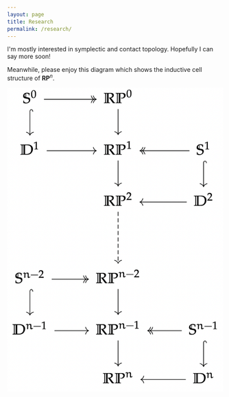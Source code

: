 ```yaml
---
layout: page
title: Research
permalink: /research/ 
---
```


I'm mostly interested in symplectic and contact topology. Hopefully I can say more soon!

Meanwhile, please enjoy this diagram which shows the inductive cell structure of $\mathbf{RP}^{n}$.

![Cell structure of real projective space](\assets\pictures\main\projective_cell_structure.png)
